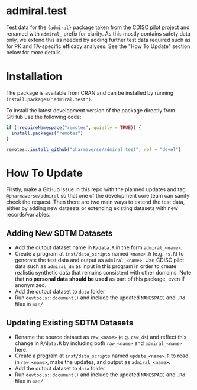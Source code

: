# admiral.test

Test data for the `{admiral}` package taken from the [CDISC pilot project](https://github.com/cdisc-org/sdtm-adam-pilot-project) and renamed with `admiral_` prefix for clarity. 
As this mostly contains safety data only, we extend this as needed by adding further test data required such as for PK and TA-specific efficacy analyses.
See the "How To Update" section below for more details.

# Installation

The package is available from CRAN and can be installed by running `install.packages("admiral.test")`.

To install the latest development version of the package directly from GitHub use the following code:

```r
if (!requireNamespace("remotes", quietly = TRUE)) {
  install.packages("remotes")
}

remotes::install_github("pharmaverse/admiral.test", ref = "devel")
```

# How To Update

Firstly, make a GitHub issue in this repo with the planned updates and tag `@pharmaverse/admiral` so that one of the development core team can sanity check the request.
Then there are two main ways to extend the test data, either by adding new datasets or extending existing datasets with new records/variables.

## Adding New SDTM Datasets

- Add the output dataset name in `R/data.R` in the form `admiral_<name>`.
- Create a program at `inst/data_scripts` named `<name>.R` (e.g. `rs.R`) to generate the test data and output as `admiral_<name>`. Use CDISC pilot data such as `admiral_dm` as input in this program in order to create realistic synthetic data that remains consistent with other domains. Note that **no personal data should be used** as part of this package, even if anonymized.
- Add the output dataset to `data` folder
- Run `devtools::document()` and include the updated `NAMESPACE` and `.Rd` files in `man/`

## Updating Existing SDTM Datasets

- Rename the source dataset as `raw_<name>` (e.g. `raw_ds`) and reflect this change in `R/data.R` by including both `raw_<name>` and `admiral_<name>` here.
- Create a program at `inst/data_scripts` named `update_<name>.R` to read in `raw_<name>`, make the updates, and output as `admiral_<name>`.
- Add the output dataset to `data` folder
- Run `devtools::document()` and include the updated `NAMESPACE` and `.Rd` files in `man/`
